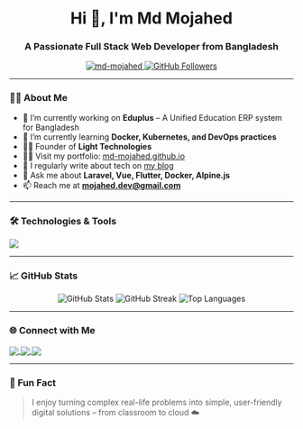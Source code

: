 <h1 align="center">Hi 👋, I'm Md Mojahed</h1>
<h3 align="center">A Passionate Full Stack Web Developer from Bangladesh</h3>

<p align="center">
  <a href="https://github.com/md-mojahed">
    <img src="https://komarev.com/ghpvc/?username=md-mojahed&label=Profile%20views&color=0e75b6&style=flat" alt="md-mojahed" />
  </a>
  <a href="https://github.com/md-mojahed?tab=followers">
    <img src="https://img.shields.io/github/followers/md-mojahed?label=Followers&style=social" alt="GitHub Followers" />
  </a>
</p>

---

### 👨‍💻 About Me

- 🔭 I’m currently working on **Eduplus** – A Unified Education ERP system for Bangladesh  
- 🌱 I’m currently learning **Docker, Kubernetes, and DevOps practices**
- 👨‍💼 Founder of **Light Technologies**  
- 👨‍💻 Visit my portfolio: [md-mojahed.github.io](https://md-mojahed.github.io)
- 📝 I regularly write about tech on [my blog](https://md-mojahed.github.io#blog)
- 💬 Ask me about **Laravel, Vue, Flutter, Docker, Alpine.js**
- 📫 Reach me at **mojahed.dev@gmail.com**

---

### 🛠️ Technologies & Tools

<p align="left">
  <img src="https://skillicons.dev/icons?i=laravel,php,flutter,dart,js,vue,html,css,bootstrap,tailwind,docker,mysql,git,github,vscode,postman,linux" />
</p>

---

### 📈 GitHub Stats

<p align="center">
  <img src="https://github-readme-stats.vercel.app/api?username=md-mojahed&show_icons=true&theme=default" alt="GitHub Stats" />
  <img src="https://github-readme-streak-stats.herokuapp.com/?user=md-mojahed&" alt="GitHub Streak" />
  <img src="https://github-readme-stats.vercel.app/api/top-langs/?username=md-mojahed&layout=compact" alt="Top Languages" />
</p>

---

### 🌐 Connect with Me

<p align="left">
  <a href="https://www.linkedin.com/in/mdmojahed/" target="_blank">
    <img align="center" src="https://skillicons.dev/icons?i=linkedin" />
  </a>
  <a href="mailto:mojahed.dev@gmail.com">
    <img align="center" src="https://skillicons.dev/icons?i=gmail" />
  </a>
  <a href="https://www.upwork.com/freelancers/~017a04691e484ba543">
    <img align="center" src="https://skillicons.dev/icons?i=upwork" />
  </a>
</p>

---

### 🧠 Fun Fact

> I enjoy turning complex real-life problems into simple, user-friendly digital solutions – from classroom to cloud ☁️

